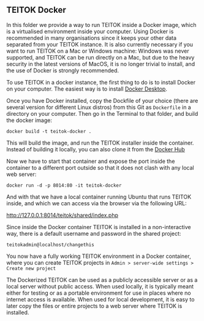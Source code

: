 ## TEITOK Docker

In this folder we provide a way to run TEITOK inside a Docker image, which is a virtualised
environment inside your computer. Using Docker is recommended in many organisations since it keeps 
your other data separated from your TEITOK instance. It is also currently necessary if you
want to run TEITOK on a Mac or Windows machine: Windows was never supported, and 
TEITOK can be run directly on a Mac, but due to the heavy security in the latest
versions of MacOS, it is no longer trivial to install, and the use of Docker is strongly 
recommended.

To use TEITOK in a docker instance, the first thing to do is to install Docker on your 
computer. The easiest way is to install [Docker Desktop](https://docs.docker.com/desktop/).

Once you have Docker installed, copy the Dockfile of your choice 
(there are several version for different Linux distros) from this Git as `Dockerfile` in a 
directory on your computer. Then go in the Terminal to that folder, and build the docker image:

``docker build -t teitok-docker .``

This will build the image, and run the TEITOK installer inside the container. Instead of building
it locally, you can also clone it from the [Docker Hub](https://hub.docker.com/repository/docker/maartenpt/teitok/general)

Now we have
to start that container and expose the port inside the container to a different port outside so that it
does not clash with any local web server:

``docker run -d -p 8014:80 -it teitok-docker``

And with that we have a local container running Ubuntu that runs TEITOK inside, and which we can 
access via the browser via the following URL:

http://127.0.0.1:8014/teitok/shared/index.php

Since inside the Docker container TEITOK is installed in a non-interactive way, there is
a default username and password in the shared project:

``teitokadmin@localhost/changethis``

You now have a fully working TEITOK environment in a Docker container, where you can create
TEITOK projects in `Admin > server-wide settings > Create new project`

The Dockerized TEITOK can be used as a publicly accessible server or as a local server
without public access. When used locally, it is typically meant either for testing or as a
portable environment for use in places where no internet access is available. When used
for local development, it is easy to later copy the files or entire projects to a 
web server where TEITOK is installed.